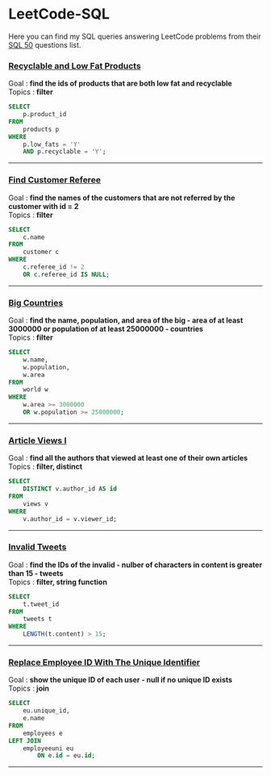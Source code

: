 # LeetCode-SQL
Here you can find my SQL queries answering LeetCode problems from their [SQL 50](https://leetcode.com/studyplan/top-sql-50/) questions list.

### [Recyclable and Low Fat Products](https://leetcode.com/problems/recyclable-and-low-fat-products/description/?envType=study-plan-v2&envId=top-sql-50)

Goal : **find the ids of products that are both low fat and recyclable**\
Topics : **filter**
```sql
SELECT
    p.product_id
FROM
    products p
WHERE 
    p.low_fats = 'Y'
    AND p.recyclable = 'Y';
```

---

### [Find Customer Referee](https://leetcode.com/problems/find-customer-referee/submissions/1394346205/?envType=study-plan-v2&envId=top-sql-50)

Goal : **find the names of the customers that are not referred by the customer with id = 2**\
Topics : **filter**
```sql
SELECT
    c.name
FROM
    customer c
WHERE
    c.referee_id != 2
    OR c.referee_id IS NULL;
```

---

### [Big Countries](https://leetcode.com/problems/big-countries/description/?envType=study-plan-v2&envId=top-sql-50)

Goal : **find the name, population, and area of the big - area of at least 3000000 or population of at least 25000000 - countries**\
Topics : **filter**
```sql
SELECT
    w.name,
    w.population,
    w.area
FROM
    world w
WHERE
    w.area >= 3000000
    OR w.population >= 25000000;
```

---

### [Article Views I](https://leetcode.com/problems/article-views-i/submissions/?envType=study-plan-v2&envId=top-sql-50)

Goal : **find all the authors that viewed at least one of their own articles**\
Topics : **filter, distinct**
```sql
SELECT
    DISTINCT v.author_id AS id
FROM
    views v
WHERE
    v.author_id = v.viewer_id;
```

---

### [Invalid Tweets](https://leetcode.com/problems/invalid-tweets/description/?envType=study-plan-v2&envId=top-sql-50)

Goal : **find the IDs of the invalid - nulber of characters in content is greater than 15 - tweets**\
Topics : **filter, string function**
```sql
SELECT
    t.tweet_id
FROM
    tweets t
WHERE
    LENGTH(t.content) > 15;
```

---

### [Replace Employee ID With The Unique Identifier](https://leetcode.com/problems/replace-employee-id-with-the-unique-identifier/description/?envType=study-plan-v2&envId=top-sql-50)

Goal : **show the unique ID of each user - null if no unique ID exists**\
Topics : **join**
```sql
SELECT
    eu.unique_id,
    e.name
FROM
    employees e
LEFT JOIN
    employeeuni eu
        ON e.id = eu.id;
```

---
